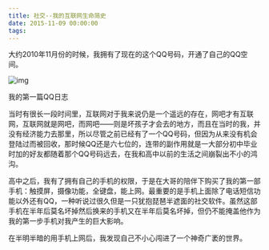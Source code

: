 ```yaml
---
title: 社交--我的互联网生命简史
date: 2015-11-09 00:00:00
tags:
---
```


大约2010年11月份的时候，我拥有了现在的这个QQ号码，开通了自己的QQ空间。



![img](https://upload-images.jianshu.io/upload_images/120748-a4dd46d544fe5275.jpg?imageMogr2/auto-orient/strip%7CimageView2/2/w/540/q/100)

我的第一篇QQ日志



当时有很长一段时间里，互联网对于我来说仍是一个遥远的存在，网吧才有互联网，互联网就是网吧，而网吧——则是坏孩子才会去的地方，而且在当时的我，并没有经济能力去那里，所以尽管之前已经有了一个QQ号码，但因为从来没有机会登陆过而被回收，那时候QQ还是六七位的，连带的副作用就是一大部分初中毕业时加的好友都随着那个QQ号码远去，在我和高中以前的生活之间崩裂出不小的鸿沟。

高中之后，我有了拥有自己的手机的权限，于是在大哥的陪伴下购买了我的第一部手机：触摸屏，摄像功能，全键盘，能上网。最重要的是手机上面除了电话短信功能以外还有QQ，一种听说过很久但是一只犹抱琵琶半遮面的社交软件。虽然这部手机在半年后莫名坏掉然后换来的手机又在半年后莫名坏掉，但仍不能掩盖他作为我的第一步手机对我产生的巨大影响。

在半明半暗的用手机上网后，我发现自己不小心闯进了一个神奇广袤的世界。